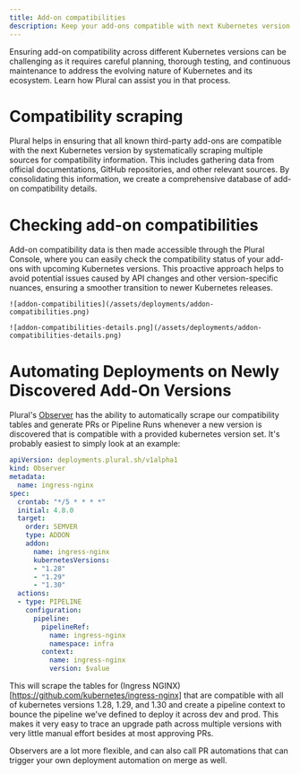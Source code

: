 ```yaml
---
title: Add-on compatibilities
description: Keep your add-ons compatible with next Kubernetes version
---
```


Ensuring add-on compatibility across different Kubernetes versions can be challenging as it requires careful planning,
thorough testing, and continuous maintenance to address the evolving nature of Kubernetes and its ecosystem.
Learn how Plural can assist you in that process.

# Compatibility scraping
Plural helps in ensuring that all known third-party add-ons are compatible with the next Kubernetes version
by systematically scraping multiple sources for compatibility information. This includes gathering data from
official documentations, GitHub repositories, and other relevant sources. By consolidating this information,
we create a comprehensive database of add-on compatibility details.

# Checking add-on compatibilities
Add-on compatibility data is then made accessible through the Plural Console, where you can easily check
the compatibility status of your add-ons with upcoming Kubernetes versions. This proactive approach helps
to avoid potential issues caused by API changes and other version-specific nuances, ensuring a smoother
transition to newer Kubernetes releases.

    ![addon-compatibilities](/assets/deployments/addon-compatibilities.png)

    ![addon-compatibilities-details.png](/assets/deployments/addon-compatibilities-details.png)

# Automating Deployments on Newly Discovered Add-On Versions

Plural's [Observer](https://docs.plural.sh/getting-started/how-to-use/pipelines#use-an-observer-to-automate-pipeline-context-creation-extra-credit) has the ability to automatically scrape our compatibility tables and generate PRs or Pipeline Runs whenever a new version is discovered that is compatible with a provided kubernetes version set.  It's probably easiest to simply look at an example:

```yaml
apiVersion: deployments.plural.sh/v1alpha1
kind: Observer
metadata:
  name: ingress-nginx
spec:
  crontab: "*/5 * * * *"
  initial: 4.8.0
  target:
    order: SEMVER
    type: ADDON
    addon:
      name: ingress-nginx
      kubernetesVersions:
      - "1.28"
      - "1.29"
      - "1.30"
  actions:
  - type: PIPELINE
    configuration:
      pipeline:
        pipelineRef:
          name: ingress-nginx
          namespace: infra
        context:
          name: ingress-nginx
          version: $value
```

This will scrape the tables for (Ingress NGINX)[https://github.com/kubernetes/ingress-nginx] that are compatible with all of kubernetes versions 1.28, 1.29, and 1.30 and create a pipeline context to bounce the pipeline we've defined to deploy it across dev and prod.  This makes it very easy to trace an upgrade path across multiple versions with very little manual effort besides at most approving PRs.

Observers are a lot more flexible, and can also call PR automations that can trigger your own deployment automation on merge as well.